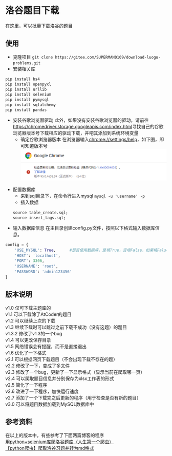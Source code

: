 # 洛谷题目下载

在这里，可以批量下载洛谷的题目

## 使用

+ 克隆项目
`git clone https://gitee.com/SUPERMAN0109/download-luogu-problems.git`
+ 安装相关库
```
pip install bs4
pip install openpyxl
pip install urllib
pip install selenium
pip install pymysql
pip install sqlalchemy
pip install pandas
```

+ 安装谷歌浏览器驱动
此外，如果没有安装谷歌浏览器的驱动，请前往<https://chromedriver.storage.googleapis.com/index.html>寻找自己的谷歌浏览器版本号下载相应的驱动下载，并吧其添加到系统环境变量
  * 确定谷歌浏览器版本
  在浏览器输入<chrome://settings/help>，如下图，即可知道版本号
  ![Google Chrome版本](image.png)

* 配置数据库
  * 来到sql目录下，在命令行进入mysql
  `mysql -u 'username' -p`
  * 插入数据
  ```
  source table_create.sql;
  source insert_tags.sql;
  ```
* 输入数据库信息
在主目录创建config.py文件，按照以下格式输入数据库信息。
```python
config = {
    'USE_MYSQL': True,      #是否使用数据库，是填True，否填False，如果填False，后面可不填
    'HOST': 'localhost',
    'PORT': 3306,
    'USERNAME': 'root',
    'PASSWORD': 'admin123456'
}
```

## 版本说明

v1.0 仅可下载主题库的  
v1.1 可以下载除了AtCoder的题目  
v1.2 可以继续上次的下载  
v1.3 继续下载时可以跳过之前下载不成功（没有这题）的题目  
v1.3.2 修改了v1.3的一个bug  
v1.4 可以更改保存目录  
v1.5 网络错误会有提醒，而不是直接退出  
v1.6 优化了一下格式  
v2.1 可以根据网页下载题目（不会出现下载不存在的题）  
v2.2 修改了一下，变成了多文件  
v2.3 修改了一个bug，更新了一下显示格式（显示当前在爬取哪一页）  
v2.4 可以爬取题目信息并分别保存为xlsx工作表的形式  
v2.5 简化了一下程序  
v2.6 改进了一下程序，加快运行速度  
v2.7 添加了一个下载完之后更新的程序（用于检查是否有新的题目）  
v3.0 可以将题目数据加载到MySQL数据库中

## 参考资料

在以上的版本中，有些参考了下面两篇博客的程序  
[用python+selenium库爬洛谷题库（人生第一个爬虫）](https://blog.csdn.net/CrazyGuo2000/article/details/105598844)  
[【python爬虫】爬取洛谷习题并转为md格式](https://blog.csdn.net/qq_38243831/article/details/108909442)  
